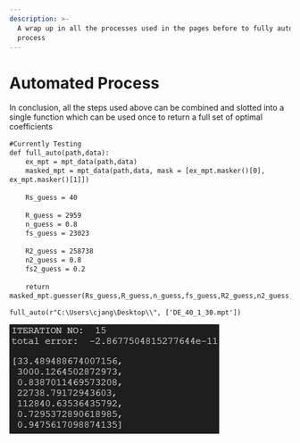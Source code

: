 ```yaml
---
description: >-
  A wrap up in all the processes used in the pages before to fully automate the
  process
---
```


# Automated Process

In conclusion, all the steps used above can be combined and slotted into a single function which can be used once to return a full set of optimal coefficients

```text
#Currently Testing
def full_auto(path,data):
    ex_mpt = mpt_data(path,data)
    masked_mpt = mpt_data(path,data, mask = [ex_mpt.masker()[0], ex_mpt.masker()[1]])

    Rs_guess = 40

    R_guess = 2959
    n_guess = 0.8
    fs_guess = 23023

    R2_guess = 258738
    n2_guess = 0.8
    fs2_guess = 0.2

    return masked_mpt.guesser(Rs_guess,R_guess,n_guess,fs_guess,R2_guess,n2_guess,fs2_guess)
```

```text
full_auto(r"C:\Users\cjang\Desktop\\", ['DE_40_1_30.mpt'])
```

![](.gitbook/assets/image%20%2816%29.png)

